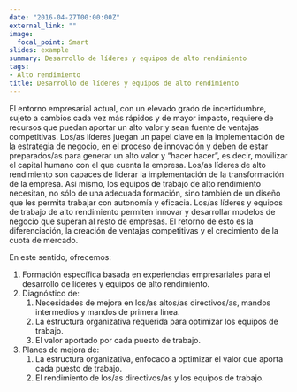 ```yaml
---
date: "2016-04-27T00:00:00Z"
external_link: ""
image:
  focal_point: Smart
slides: example
summary: Desarrollo de líderes y equipos de alto rendimiento
tags:
- Alto rendimiento
title: Desarrollo de líderes y equipos de alto rendimiento
---
```


El entorno empresarial actual, con un elevado grado de incertidumbre, sujeto a cambios cada vez más rápidos y de mayor impacto, requiere de recursos que puedan aportar un alto valor y sean fuente de ventajas competitivas. Los/as líderes juegan un papel clave en la implementación de la estrategia de negocio, en el proceso de innovación y deben de estar preparados/as para generar un alto valor y “hacer hacer”, es decir, movilizar el capital humano con el que cuenta la empresa. Los/as líderes de alto rendimiento son capaces de liderar la implementación de la transformación de la empresa. Así mismo, los equipos de trabajo de alto rendimiento necesitan, no sólo de una adecuada formación, sino también de un diseño que les permita trabajar con autonomía y eficacia. Los/as líderes y equipos de trabajo de alto rendimiento permiten innovar y desarrollar modelos de negocio que superan al resto de empresas. El retorno de esto es la diferenciación, la creación de ventajas competitivas y el crecimiento de la cuota de mercado.

En este sentido, ofrecemos:

  1. Formación específica basada en experiencias empresariales para el desarrollo de líderes y equipos de alto rendimiento.
  2. Diagnóstico de:
     1. Necesidades de mejora en los/as altos/as directivos/as, mandos intermedios y mandos de primera línea.
     2. La estructura organizativa requerida para optimizar los equipos de trabajo.
     3. El valor aportado por cada puesto de trabajo.
  3. Planes de mejora de:
     1. La estructura organizativa, enfocado a optimizar el valor que aporta cada puesto de trabajo.
     2. El rendimiento de los/as directivos/as y los equipos de trabajo.
